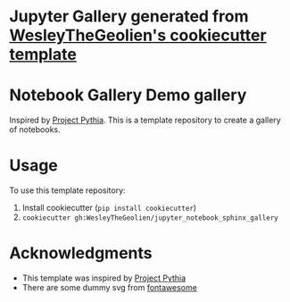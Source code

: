 # Jupyter Gallery generated from [WesleyTheGeolien's cookiecutter template](https://github.com/WesleyTheGeolien/jupyter_notebook_sphinx_gallery)

# Notebook Gallery Demo gallery

Inspired by [Project Pythia](https://github.com/ProjectPythia/projectpythia.github.io). This is a template repository to create a gallery of notebooks.

# Usage

To use this template repository:
1. Install cookiecutter (`pip install cookiecutter`)
1. `cookiecutter gh:WesleyTheGeolien/jupyter_notebook_sphinx_gallery`

# Acknowledgments

- This template was inspired by [Project Pythia](https://github.com/ProjectPythia/projectpythia.github.io)
- There are some dummy svg from [fontawesome](https://fontawesome.com)
